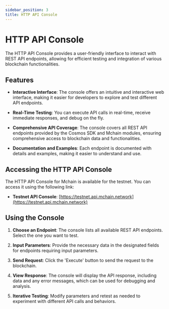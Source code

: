```yaml
---
sidebar_position: 3
title: HTTP API Console
---
```


# HTTP API Console

The HTTP API Console provides a user-friendly interface to interact with REST API endpoints, allowing for efficient testing and integration of various blockchain functionalities. 

## Features

- **Interactive Interface**: The console offers an intuitive and interactive web interface, making it easier for developers to explore and test different API endpoints.

- **Real-Time Testing**: You can execute API calls in real-time, receive immediate responses, and debug on the fly.

- **Comprehensive API Coverage**: The console covers all REST API endpoints provided by the Cosmos SDK and Mchain modules, ensuring comprehensive access to blockchain data and functionalities.

- **Documentation and Examples**: Each endpoint is documented with details and examples, making it easier to understand and use.

## Accessing the HTTP API Console

The HTTP API Console for Mchain is available for the testnet. You can access it using the following link:

- **Testnet API Console**: [https://testnet.api.mchain.network](https://testnet.api.mchain.network)

## Using the Console

1. **Choose an Endpoint**: The console lists all available REST API endpoints. Select the one you want to test.

2. **Input Parameters**: Provide the necessary data in the designated fields for endpoints requiring input parameters.

3. **Send Request**: Click the 'Execute' button to send the request to the blockchain.

4. **View Response**: The console will display the API response, including data and any error messages, which can be used for debugging and analysis.

5. **Iterative Testing**: Modify parameters and retest as needed to experiment with different API calls and behaviors.
